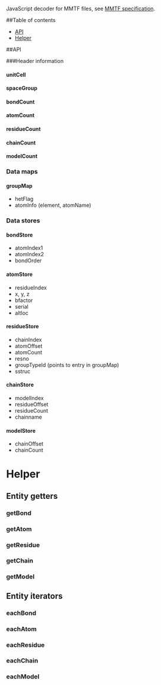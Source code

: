 

JavaScript decoder for MMTF files, see [MMTF specification](https://git.rcsb.org/Research/MMTF-Specification).


##Table of contents

* [API](#api)
* [Helper](#helper)



##API

###Header information

#### unitCell

#### spaceGroup

#### bondCount

#### atomCount

#### residueCount

#### chainCount

#### modelCount


### Data maps

#### groupMap

- hetFlag
- atomInfo (element, atomName)


### Data stores

#### bondStore

- atomIndex1
- atomIndex2
- bondOrder


#### atomStore

- residueIndex
- x, y, z
- bfactor
- serial
- altloc


#### residueStore

- chainIndex
- atomOffset
- atomCount
- resno
- groupTypeId (points to entry in groupMap)
- sstruc


#### chainStore

- modelIndex
- residueOffset
- residueCount
- chainname


#### modelStore

- chainOffset
- chainCount



Helper
======

Entity getters
--------------

### getBond

### getAtom

### getResidue

### getChain

### getModel


Entity iterators
----------------

### eachBond

### eachAtom

### eachResidue

### eachChain

### eachModel

